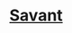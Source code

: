﻿---
!LinkItem
Link: l5r_rogue_hd.md
NameLink: <!--NameLink-->[Savant](hd_l5r_rogue.md)<!--/NameLink-->
Id: l5r_index_hd.md#savant
ParentLink: l5r_index_hd.md#les-cinq-royaumes--les-règles-spécifiques
Name: Savant
ParentName: 'Les Cinq Royaumes : Les règles spécifiques'
---




# [Savant](hd_l5r_rogue.md)



